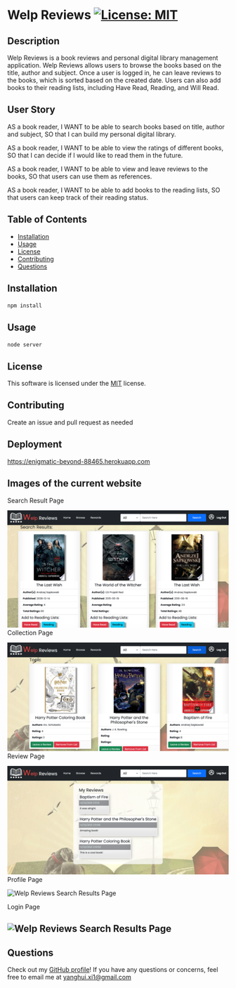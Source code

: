 # Welp Reviews [![License: MIT](https://img.shields.io/badge/License-MIT-yellow.svg)](https://opensource.org/licenses/MIT)

## Description

Welp Reviews is a book reviews and personal digital library management application. Welp Reviews allows users to browse the books based on the title, author and subject. Once a user is logged in, he can leave reviews to the books, which is sorted based on the created date. Users can also add books to their reading lists, including Have Read, Reading, and Will Read.

## User Story

AS a book reader,
I WANT to be able to search books based on title, author and subject,
SO that I can build my personal digital library.

AS a book reader,
I WANT to be able to view the ratings of different books,
SO that I can decide if I would like to read them in the future.

AS a book reader,
I WANT to be able to view and leave reviews to the books,
SO that users can use them as references.

AS a book reader,
I WANT to be able to add books to the reading lists,
SO that users can keep track of their reading status.

## Table of Contents

- [Installation](#installation)
- [Usage](#usage)
- [License](#license)
- [Contributing](#contributing)
- [Questions](#questions)

## Installation

`npm install`

## Usage

`node server`

## License

This software is licensed under the [MIT](https://opensource.org/licenses/MIT) license.

## Contributing

Create an issue and pull request as needed

## Deployment

https://enigmatic-beyond-88465.herokuapp.com

## Images of the current website

Search Result Page

![Welp Reviews Search Results Page](./public/images/welp_reviews_1.png)
Collection Page

![Welp Reviews Search Results Page](./public/images/welp_reviews_2.png)
Review Page

![Welp Reviews Search Results Page](./public/images/welp_reviews_3.png)
Profile Page

![Welp Reviews Search Results Page](./public/images/welp_reviews_4.png)

Login Page

## ![Welp Reviews Search Results Page](./public/images/welp_reviews_5.png)

## Questions

Check out my [GitHub profile](https://github.com/yanghuixi1)!
If you have any questions or concerns, feel free to email me at <yanghui.xi1@gmail.com>
